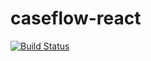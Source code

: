# caseflow-react

[![Build Status](https://travis-ci.org/tejans24/caseflow-react.svg?branch=master)](https://travis-ci.org/tejans24/caseflow-react)
